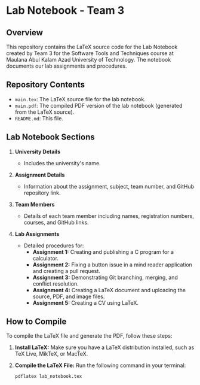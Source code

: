 # Lab Notebook - Team 3

## Overview

This repository contains the LaTeX source code for the Lab Notebook created by Team 3 for the Software Tools and Techniques course at Maulana Abul Kalam Azad University of Technology. The notebook documents our lab assignments and procedures.

## Repository Contents

- `main.tex`: The LaTeX source file for the lab notebook.
- `main.pdf`: The compiled PDF version of the lab notebook (generated from the LaTeX source).
- `README.md`: This file.

## Lab Notebook Sections

1. **University Details**
   - Includes the university's name.

2. **Assignment Details**
   - Information about the assignment, subject, team number, and GitHub repository link.

3. **Team Members**
   - Details of each team member including names, registration numbers, courses, and GitHub links.

4. **Lab Assignments**
   - Detailed procedures for:
     - **Assignment 1:** Creating and publishing a C program for a calculator.
     - **Assignment 2:** Fixing a button issue in a mind reader application and creating a pull request.
     - **Assignment 3:** Demonstrating Git branching, merging, and conflict resolution.
     - **Assignment 4:** Creating a LaTeX document and uploading the source, PDF, and image files.
     - **Assignment 5:** Creating a CV using LaTeX.

## How to Compile

To compile the LaTeX file and generate the PDF, follow these steps:

1. **Install LaTeX:**
   Make sure you have a LaTeX distribution installed, such as TeX Live, MikTeX, or MacTeX.

2. **Compile the LaTeX File:**
   Run the following command in your terminal:
   ```bash
   pdflatex lab_notebook.tex
